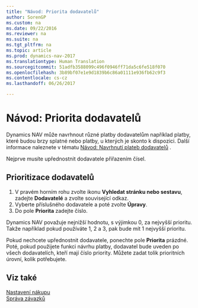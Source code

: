 ```yaml
---
title: "Návod: Priorita dodavatelů"
author: SorenGP
ms.custom: na
ms.date: 09/22/2016
ms.reviewer: na
ms.suite: na
ms.tgt_pltfrm: na
ms.topic: article
ms.prod: dynamics-nav-2017
ms.translationtype: Human Translation
ms.sourcegitcommit: 51adfb3588099c496f0946ff71da5c6fe518f070
ms.openlocfilehash: 3b89bf07e1e9d1839b6c86a01111e936fb62c9f3
ms.contentlocale: cs-cz
ms.lasthandoff: 06/26/2017

---
```


# <a name="how-to-prioritize-vendors"></a>Návod: Priorita dodavatelů
Dynamics NAV může navrhnout různé platby dodavatelům například platby, které budou brzy splatné nebo platby, u kterých je skonto k dispozici. Další informace naleznete v tématu [Návod: Navrhnutí plateb dodavatelů](payables-how-suggest-vendor-payments.md) .

Nejprve musíte upřednostnit dodavatele přiřazením čísel.

## <a name="to-prioritize-vendors"></a>Prioritizace dodavatelů
1. V pravém horním rohu zvolte ikonu **Vyhledat stránku nebo sestavu**, zadejte **Dodavatelé** a zvolte související odkaz.
2. Vyberte příslušného dodavatele a poté zvolte **Úpravy**.
3. Do pole **Priorita** zadejte číslo.

Dynamics NAV považuje nejnižší hodnotu, s výjimkou 0, za nejvyšší prioritu. Takže například pokud používáte 1, 2 a 3, pak bude mít 1 nejvyšší prioritu.

Pokud nechcete upřednostnit dodavatele, ponechte pole **Priorita** prázdné. Poté, pokud použijete funkci návrhu platby, dodavatel bude uveden po všech dodavatelích, kteří mají číslo priority. Můžete zadat tolik prioritních úrovní, kolik potřebujete.

## <a name="see-also"></a>Viz také
[Nastavení nákupu](purchasing-setup-purchasing.md)  
[Správa závazků](payables-manage-payables.md)


